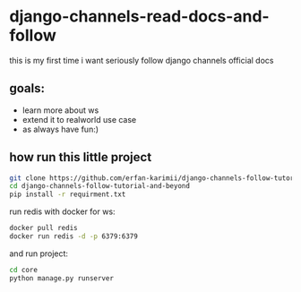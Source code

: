 # django-channels-read-docs-and-follow

 this is my first time i want seriously follow django channels official docs 
 
## goals:

- learn more about ws 
- extend it to realworld use case 
- as always have fun:)

## how run this little project

```bash
git clone https://github.com/erfan-karimii/django-channels-follow-tutorial-and-beyond
cd django-channels-follow-tutorial-and-beyond
pip install -r requirment.txt
```
run redis with docker for ws:
```bash
docker pull redis
docker run redis -d -p 6379:6379 
```

and run project:
```bash
cd core
python manage.py runserver
```